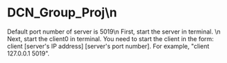 # DCN_Group_Proj\n

Default port number of server is 5019\n
First, start the server in terminal. \n
Next, start the client0 in terminal. You need to start the client in the form: client [server's IP address] [server's port number]. For example, "client 127.0.0.1 5019".
